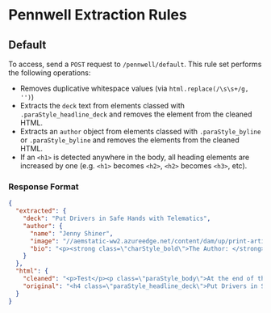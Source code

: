 # Pennwell Extraction Rules

## Default
To access, send a `POST` request to `/pennwell/default`. This rule set performs the following operations:
- Removes duplicative whitespace values (via `html.replace(/\s\s+/g, '')`)
- Extracts the `deck` text from elements classed with `.paraStyle_headline_deck` and removes the element from the cleaned HTML.
- Extracts an `author` object from elements classed with `.paraStyle_byline` or `.paraStyle_byline` and removes the elements from the cleaned HTML.
- If an `<h1>` is detected anywhere in the body, all heading elements are increased by one (e.g. `<h1>` becomes `<h2>`, `<h2>` becomes `<h3>`, etc).

### Response Format
```json
{
  "extracted": {
    "deck": "Put Drivers in Safe Hands with Telematics",
    "author": {
      "name": "Jenny Shiner",
      "image": "//aemstatic-ww2.azureedge.net/content/dam/up/print-articles/volume-23/issue-2/1902UPpf2-a01.jpg",
      "bio": "<p><strong class=\"charStyle_bold\">The Author: </strong></p><p>Jenny Shiner is the communications manager for GPS Insight. She graduated from Arizona State University with a bachelor&#x2019;s degree in communication and is responsible for communication for all business segments that GPS Insight targets. For more information on telematics and fuel card technologies, visit www.gpsinsight.com.</p>"
    }
  },
  "html": {
    "cleaned": "<p>Test</p><p class=\"paraStyle_body\">At the end of the day, when considering the objectives of a telematics implementation, no reasoning is quite as important as increasing safety for employees and the general public on the roadways. Using telematics as part of a fleetwide safety initiative will drive the program miles forward while providing the business with several other impactful benefits. UP </p>",
    "original": "<h4 class=\"paraStyle_headline_deck\">Put Drivers in Safe Hands with Telematics</h4>\n\t\t\t<h2 class=\"paraStyle_byline\">By Jenny Shiner</h2>\n\n<p>Test</p>\n\n<p class=\"paraStyle_body\">At the end of the day, when considering the objectives of a telematics implementation, no reasoning is quite as important as increasing safety for employees and the general public on the roadways. Using telematics as part of a fleetwide safety initiative will drive the program miles forward while providing the business with several other impactful benefits. UP </p>\n\t\t\t<p class=\"paraStyle_body_bio\"><strong class=\"charStyle_bold\">The Author: </strong></p>\n\n<p class=\"paraStyle_body_bio\"><img src=\"//aemstatic-ww2.azureedge.net/content/dam/up/print-articles/volume-23/issue-2/1902UPpf2-a01.jpg\" alt=\"\" width=\"167\" height=\"167\"></p>\n\n<p class=\"paraStyle_body_bio\">Jenny Shiner is the communications manager for GPS Insight. She graduated from Arizona State University with a bachelor’s degree in communication and is responsible for communication for all business segments that GPS Insight targets. For more information on telematics and fuel card technologies, visit www.gpsinsight.com.</p>"
  }
}
```
